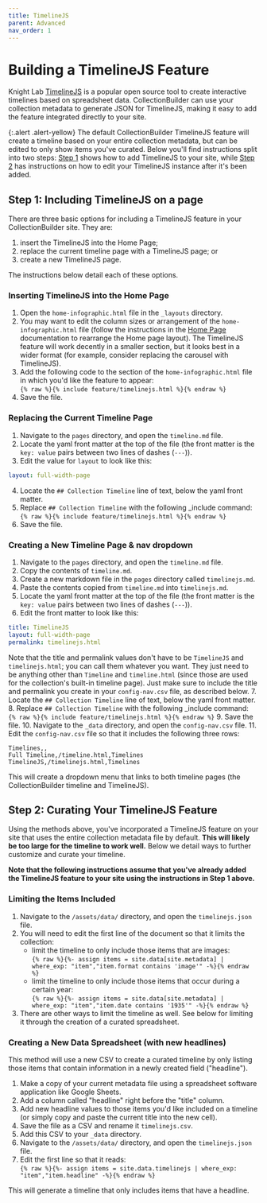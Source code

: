 ```yaml
---
title: TimelineJS
parent: Advanced
nav_order: 1
---
```


# Building a TimelineJS Feature

Knight Lab [TimelineJS](http://timeline.knightlab.com/) is a popular open source tool to create interactive timelines based on spreadsheet data. 
CollectionBuilder can use your collection metadata to generate JSON for TimelineJS, making it easy to add the feature integrated directly to your site.

{:.alert .alert-yellow}
The default CollectionBuilder TimelineJS feature will create a timeline based on your entire collection metadata, but can be edited to only show items you've curated. 
Below you'll find instructions split into two steps: [Step 1](#step-1-including-timelinejs-on-a-page) shows how to add TimelineJS to your site, while [Step 2](#step-2-curating-your-timeline) has instructions on how to edit your TimelineJS instance after it's been added. 

## Step 1: Including TimelineJS on a page

There are three basic options for including a TimelineJS feature in your CollectionBuilder site. They are:

1. insert the TimelineJS into the Home Page; 
2. replace the current timeline page with a TimelineJS page; or 
3. create a new TimelineJS page. 

The instructions below detail each of these options. 

### Inserting TimelineJS into the Home Page

1. Open the `home-infographic.html` file in the `_layouts` directory. 
2. You may want to edit the column sizes or arrangement of the `home-infographic.html` file (follow the instructions in the [Home Page](../../home/) documentation to rearrange the Home page layout). The TimelineJS feature will work decently in a smaller section, but it looks best in a wider format (for example, consider replacing the carousel with TimelineJS). 
3. Add the following code to the section of the `home-infographic.html` file in which you'd like the feature to appear:  
`{% raw %}{% include feature/timelinejs.html %}{% endraw %}`  
4. Save the file.

### Replacing the Current Timeline Page

1. Navigate to the `pages` directory, and open the `timeline.md` file.
2. Locate the yaml front matter at the top of the file (the front matter is the `key: value` pairs between two lines of dashes (`---`)).
3. Edit the value for `layout` to look like this:
```yaml
layout: full-width-page
```
4. Locate the `## Collection Timeline` line of text, below the yaml front matter. 
5. Replace `## Collection Timeline` with the following _include command:  
`{% raw %}{% include feature/timelinejs.html %}{% endraw %}`
6. Save the file.

### Creating a New Timeline Page & nav dropdown

1. Navigate to the `pages` directory, and open the `timeline.md` file.
2. Copy the contents of `timeline.md`.
3. Create a new markdown file in the `pages` directory called `timelinejs.md`.
4. Paste the contents copied from `timeline.md` into `timelinejs.md`.
5. Locate the yaml front matter at the top of the file (the front matter is the `key: value` pairs between two lines of dashes (`---`)).
6. Edit the front matter to look like this:
```yaml
title: TimelineJS
layout: full-width-page
permalink: timelinejs.html
```
Note that the title and permalink values don't have to be `TimelineJS` and `timelinejs.html`; you can call them whatever you want. 
They just need to be anything other than `Timeline` and `timeline.html` (since those are used for the collection's built-in timeline page).
Just make sure to include the title and permalink you create in your `config-nav.csv` file, as described below.
7. Locate the `## Collection Timeline` line of text, below the yaml front matter. 
8. Replace `## Collection Timeline` with the following _include command:  
`{% raw %}{% include feature/timelinejs.html %}{% endraw %}`
9. Save the file.
10. Navigate to the `_data` directory, and open the `config-nav.csv` file.
11. Edit the `config-nav.csv` file so that it includes the following three rows: 
```
Timelines,,
Full Timeline,/timeline.html,Timelines
TimelineJS,/timelinejs.html,Timelines
```
This will create a dropdown menu that links to both timeline pages (the CollectionBuilder timeline and TimelineJS). 

## Step 2: Curating Your TimelineJS Feature

Using the methods above, you've incorporated a TimelineJS feature on your site that uses the entire collection metadata file by default. 
**This will likely be too large for the timeline to work well.** 
Below we detail ways to further customize and curate your timeline. 

**Note that the following instructions assume that you've already added the TimelineJS feature to your site using the instructions in Step 1 above.**

### Limiting the Items Included

1. Navigate to the `/assets/data/` directory, and open the `timelinejs.json` file.
2. You will need to edit the first line of the document so that it limits the collection:
    - limit the timeline to only include those items that are images:  
    `{% raw %}{%- assign items = site.data[site.metadata] | where_exp: "item","item.format contains 'image'" -%}{% endraw %}`
    - limit the timeline to only include those items that occur during a certain year:  
    `{% raw %}{%- assign items = site.data[site.metadata] | where_exp: "item","item.date contains '1935'" -%}{% endraw %}` 
3. There are other ways to limit the timeline as well. See below for limiting it through the creation of a curated spreadsheet.

### Creating a New Data Spreadsheet (with new headlines)

This method will use a new CSV to create a curated timeline by only listing those items that contain information in a newly created field ("headline").

1. Make a copy of your current metadata file using a spreadsheet software application like Google Sheets.
2. Add a column called "headline" right before the "title" column.
3. Add new headline values to those items you'd like included on a timeline (or simply copy and paste the current title into the new cell).
4. Save the file as a CSV and rename it `timelinejs.csv`.
5. Add this CSV to your `_data` directory.
6. Navigate to the `/assets/data/` directory, and open the `timelinejs.json` file.
7. Edit the first line so that it reads:  
`{% raw %}{%- assign items = site.data.timelinejs | where_exp: "item","item.headline" -%}{% endraw %}`

This will generate a timeline that only includes items that have a headline. 
